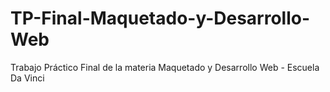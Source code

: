 # TP-Final-Maquetado-y-Desarrollo-Web
Trabajo Práctico Final de la materia Maquetado y Desarrollo Web - Escuela Da Vinci
